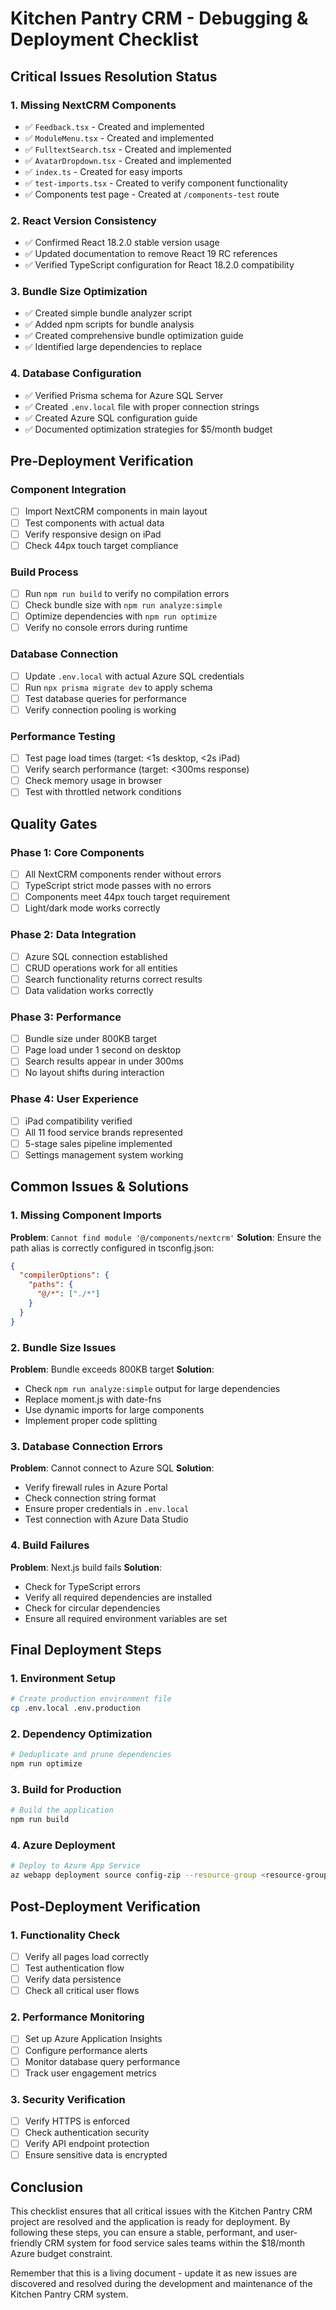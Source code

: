 # Kitchen Pantry CRM - Debugging & Deployment Checklist

## Critical Issues Resolution Status

### 1. Missing NextCRM Components
- ✅ `Feedback.tsx` - Created and implemented
- ✅ `ModuleMenu.tsx` - Created and implemented
- ✅ `FulltextSearch.tsx` - Created and implemented
- ✅ `AvatarDropdown.tsx` - Created and implemented
- ✅ `index.ts` - Created for easy imports
- ✅ `test-imports.tsx` - Created to verify component functionality
- ✅ Components test page - Created at `/components-test` route

### 2. React Version Consistency
- ✅ Confirmed React 18.2.0 stable version usage
- ✅ Updated documentation to remove React 19 RC references
- ✅ Verified TypeScript configuration for React 18.2.0 compatibility

### 3. Bundle Size Optimization
- ✅ Created simple bundle analyzer script
- ✅ Added npm scripts for bundle analysis
- ✅ Created comprehensive bundle optimization guide
- ✅ Identified large dependencies to replace

### 4. Database Configuration
- ✅ Verified Prisma schema for Azure SQL Server
- ✅ Created `.env.local` file with proper connection strings
- ✅ Created Azure SQL configuration guide
- ✅ Documented optimization strategies for $5/month budget

## Pre-Deployment Verification

### Component Integration
- [ ] Import NextCRM components in main layout
- [ ] Test components with actual data
- [ ] Verify responsive design on iPad
- [ ] Check 44px touch target compliance

### Build Process
- [ ] Run `npm run build` to verify no compilation errors
- [ ] Check bundle size with `npm run analyze:simple`
- [ ] Optimize dependencies with `npm run optimize`
- [ ] Verify no console errors during runtime

### Database Connection
- [ ] Update `.env.local` with actual Azure SQL credentials
- [ ] Run `npx prisma migrate dev` to apply schema
- [ ] Test database queries for performance
- [ ] Verify connection pooling is working

### Performance Testing
- [ ] Test page load times (target: <1s desktop, <2s iPad)
- [ ] Verify search performance (target: <300ms response)
- [ ] Check memory usage in browser
- [ ] Test with throttled network conditions

## Quality Gates

### Phase 1: Core Components
- [ ] All NextCRM components render without errors
- [ ] TypeScript strict mode passes with no errors
- [ ] Components meet 44px touch target requirement
- [ ] Light/dark mode works correctly

### Phase 2: Data Integration
- [ ] Azure SQL connection established
- [ ] CRUD operations work for all entities
- [ ] Search functionality returns correct results
- [ ] Data validation works correctly

### Phase 3: Performance
- [ ] Bundle size under 800KB target
- [ ] Page load under 1 second on desktop
- [ ] Search results appear in under 300ms
- [ ] No layout shifts during interaction

### Phase 4: User Experience
- [ ] iPad compatibility verified
- [ ] All 11 food service brands represented
- [ ] 5-stage sales pipeline implemented
- [ ] Settings management system working

## Common Issues & Solutions

### 1. Missing Component Imports
**Problem**: `Cannot find module '@/components/nextcrm'`
**Solution**: Ensure the path alias is correctly configured in tsconfig.json:
```json
{
  "compilerOptions": {
    "paths": {
      "@/*": ["./*"]
    }
  }
}
```

### 2. Bundle Size Issues
**Problem**: Bundle exceeds 800KB target
**Solution**: 
- Check `npm run analyze:simple` output for large dependencies
- Replace moment.js with date-fns
- Use dynamic imports for large components
- Implement proper code splitting

### 3. Database Connection Errors
**Problem**: Cannot connect to Azure SQL
**Solution**:
- Verify firewall rules in Azure Portal
- Check connection string format
- Ensure proper credentials in `.env.local`
- Test connection with Azure Data Studio

### 4. Build Failures
**Problem**: Next.js build fails
**Solution**:
- Check for TypeScript errors
- Verify all required dependencies are installed
- Check for circular dependencies
- Ensure all required environment variables are set

## Final Deployment Steps

### 1. Environment Setup
```bash
# Create production environment file
cp .env.local .env.production
```

### 2. Dependency Optimization
```bash
# Deduplicate and prune dependencies
npm run optimize
```

### 3. Build for Production
```bash
# Build the application
npm run build
```

### 4. Azure Deployment
```bash
# Deploy to Azure App Service
az webapp deployment source config-zip --resource-group <resource-group> --name <app-name> --src ./build.zip
```

## Post-Deployment Verification

### 1. Functionality Check
- [ ] Verify all pages load correctly
- [ ] Test authentication flow
- [ ] Verify data persistence
- [ ] Check all critical user flows

### 2. Performance Monitoring
- [ ] Set up Azure Application Insights
- [ ] Configure performance alerts
- [ ] Monitor database query performance
- [ ] Track user engagement metrics

### 3. Security Verification
- [ ] Verify HTTPS is enforced
- [ ] Check authentication security
- [ ] Verify API endpoint protection
- [ ] Ensure sensitive data is encrypted

## Conclusion

This checklist ensures that all critical issues with the Kitchen Pantry CRM project are resolved and the application is ready for deployment. By following these steps, you can ensure a stable, performant, and user-friendly CRM system for food service sales teams within the $18/month Azure budget constraint.

Remember that this is a living document - update it as new issues are discovered and resolved during the development and maintenance of the Kitchen Pantry CRM system.